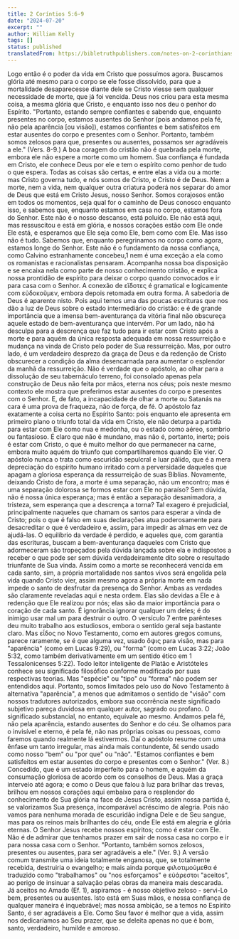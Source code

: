 ```yaml
---
title: 2 Coríntios 5:6-9
date: "2024-07-20"
excerpt: ""
author: William Kelly
tags: []
status: published
translatedFrom: https://bibletruthpublishers.com/notes-on-2-corinthians-5-6-9/william-kelly-wk/w-kelly/lac143201-lub-16163-5
---
```


Logo então é o poder da vida em Cristo que possuímos agora. Buscamos
glória até mesmo para o corpo se ele fosse dissolvido, para que a
mortalidade desaparecesse diante dele se Cristo viesse sem qualquer
necessidade de morte, que já foi vencida. Deus nos criou para esta mesma
coisa, a mesma glória que Cristo, e enquanto isso nos deu o penhor do
Espírito. \"Portanto, estando sempre confiantes e sabendo que, enquanto
presentes no corpo, estamos ausentes do Senhor (pois andamos pela fé,
não pela aparência \[ou visão\]), estamos confiantes e bem satisfeitos
em estar ausentes do corpo e presentes com o Senhor. Portanto, também
somos zelosos para que, presentes ou ausentes, possamos ser agradáveis a
ele.\" (Vers. 8-9.) A boa coragem do cristão não é quebrada pela morte,
embora ele não espere a morte como um homem. Sua confiança é fundada em
Cristo, ele conhece Deus por ele e tem o espírito como penhor de tudo o
que espera. Todas as coisas são certas, e entre elas a vida ou a morte:
mas Cristo governa tudo, e nós somos de Cristo, e Cristo é de Deus. Nem
a morte, nem a vida, nem qualquer outra criatura poderá nos separar do
amor de Deus que está em Cristo Jesus, nosso Senhor. Somos corajosos
então em todos os momentos, seja qual for o caminho de Deus conosco
enquanto isso, e sabemos que, enquanto estamos em casa no corpo, estamos
fora do Senhor. Este não é o nosso descanso, está poluído. Ele não está
aqui, mas ressuscitou e está em glória, e nossos corações estão com Ele
onde Ele está, e esperamos que Ele seja como Ele, bem como com Ele. Mas
isso não é tudo. Sabemos que, enquanto peregrinamos no corpo como agora,
estamos longe do Senhor. Este não é o fundamento da nossa confiança,
como Calvino estranhamente concebeu,1 nem é uma exceção a ela como os
romanistas e racionalistas pensaram. Acompanha nossa boa disposição e se
encaixa nela como parte de nosso conhecimento cristão, e explica nossa
prontidão de espírito para deixar o corpo quando convocados e ir para
casa com o Senhor. A conexão de εἴδοτες é gramatical e logicamente com
εὐδοκοῦμεν, embora depois retomada em outra forma. A sabedoria de Deus é
aparente nisto. Pois aqui temos uma das poucas escrituras que nos dão a
luz de Deus sobre o estado intermediário do cristão: e é de grande
importância que a imensa bem-aventurança da vitória final não obscureça
aquele estado de bem-aventurança que intervém. Por um lado, não há
desculpa para a descrença que faz tudo para ir estar com Cristo após a
morte e para aquém da única resposta adequada em nossa ressurreição e
mudança na vinda de Cristo pelo poder de Sua ressurreição. Mas, por
outro lado, é um verdadeiro desprezo da graça de Deus e da redenção de
Cristo obscurecer a condição da alma desencarnada para aumentar o
esplendor da manhã da ressurreição. Não é verdade que o apóstolo, ao
olhar para a dissolução de seu tabernáculo terreno, foi consolado apenas
pela construção de Deus não feita por mãos, eterna nos céus; pois neste
mesmo contexto ele mostra que preferimos estar ausentes do corpo e
presentes com o Senhor. E, de fato, a incapacidade de olhar a morte ou
Satanás na cara é uma prova de fraqueza, não de força, de fé. O apóstolo
faz exatamente a coisa certa no Espírito Santo: pois enquanto ele
apresenta em primeiro plano o triunfo total da vida em Cristo, ele não
deturpa a partida para estar com Ele como nua e medonha, ou o estado
como aéreo, sombrio ou fantasioso. É claro que não é mundano, mas não é,
portanto, inerte; pois é estar com Cristo, o que é muito melhor do que
permanecer na carne, embora muito aquém do triunfo que compartilharemos
quando Ele vier. O apóstolo nunca o trata como escuridão sepulcral e
luar pálido, que é a mera depreciação do espírito humano irritado com a
perversidade daqueles que apagam a gloriosa esperança da ressurreição de
suas Bíblias. Novamente, deixando Cristo de fora, a morte é uma
separação, não um encontro; mas é uma separação dolorosa se formos estar
com Ele no paraíso? Sem dúvida, não é nossa única esperança; mas é então
a separação desanimadora, a tristeza, sem esperança que a descrença a
torna? Tal exagero é prejudicial, principalmente naqueles que chamam os
santos para esperar a vinda de Cristo; pois o que é falso em suas
declarações atua poderosamente para desacreditar o que é verdadeiro e,
assim, para impedir as almas em vez de ajudá-las. O equilíbrio da
verdade é perdido, e aqueles que, com garantia das escrituras, buscam a
bem-aventurança daqueles com Cristo que adormeceram são tropeçados pela
dúvida lançada sobre ela e indispostos a receber o que pode ser sem
dúvida verdadeiramente dito sobre o resultado triunfante de Sua vinda.
Assim como a morte se reconhecerá vencida em cada santo, sim, a própria
mortalidade nos santos vivos será engolida pela vida quando Cristo vier,
assim mesmo agora a própria morte em nada impede o santo de desfrutar da
presença do Senhor. Ambas as verdades são claramente reveladas aqui e
nesta ordem. Elas são devidas a Ele e à redenção que Ele realizou por
nós; elas são da maior importância para o coração de cada santo. É
ignorância ignorar qualquer um deles; é do inimigo usar mal um para
destruir o outro. O versículo 7 entre parênteses deu muito trabalho aos
estudiosos, embora o sentido geral seja bastante claro. Mas εἶδος no
Novo Testamento, como em autores gregos comuns, parece raramente, se é
que alguma vez, usado ὄψις para visão, mas para \"aparência\" (como em
Lucas 9:29), ou \"forma\" (como em Lucas 3:22; João 5:32, como também
derivativamente em um sentido ético em 1 Tessalonicenses 5:22). Todo
leitor inteligente de Platão e Aristóteles conhece seu significado
filosófico conforme modificado por suas respectivas teorias. Mas
\"espécie\" ou \"tipo\" ou \"forma\" não podem ser entendidos aqui.
Portanto, somos limitados pelo uso do Novo Testamento à alternativa
\"aparência\", a menos que admitamos o sentido de \"visão\" com nossos
tradutores autorizados, embora sua ocorrência neste significado
subjetivo pareça duvidosa em qualquer autor, sagrado ou profano. O
significado substancial, no entanto, equivale ao mesmo. Andamos pela fé,
não pela aparência, estando ausentes do Senhor e do céu. Se olhamos para
o invisível e eterno, é pela fé, não nas próprias coisas ou pessoas,
como faremos quando realmente lá estivermos. Daí o apóstolo resume com
uma ênfase um tanto irregular, mas ainda mais contundente, δέ sendo
usado como nosso \"bem\" ou \"por que\" ou \"não\". \"Estamos confiantes
e bem satisfeitos em estar ausentes do corpo e presentes com o Senhor.\"
(Ver. 8.) Concedido, que é um estado imperfeito para o homem, e aquém da
consumação gloriosa de acordo com os conselhos de Deus. Mas a graça
interveio até agora; e como o Deus que falou à luz para brilhar das
trevas, brilhou em nossos corações aqui embaixo para o resplendor do
conhecimento de Sua glória na face de Jesus Cristo, assim nossa partida
é, se valorizamos Sua presença, incomparável acréscimo de alegria. Pois
não vamos para nenhuma morada de escuridão indigna Dele e de Seu sangue,
mas para os reinos mais brilhantes do céu, onde Ele está em alegria e
glória eternas. O Senhor Jesus recebe nossos espíritos; como é estar com
Ele. Não é de admirar que tenhamos prazer em sair de nossa casa no corpo
e ir para nossa casa com o Senhor. \"Portanto, também somos zelosos,
presentes ou ausentes, para ser agradáveis a ele.\" (Ver. 9.) A versão
comum transmite uma ideia totalmente enganosa, que, se totalmente
recebida, destruiria o evangelho; e mais ainda porque φιλοτιμοὑμεθα é
traduzido como \"trabalhamos\" ou \"nos esforçamos\" e εὐάρεστοι
\"aceitos\", ao perigo de insinuar a salvação pelas obras da maneira
mais descarada. Já aceitos no Amado (Ef. 1), aspiramos - é nosso
objetivo zeloso - servi-Lo bem, presentes ou ausentes. Isto está em Suas
mãos, e nossa confiança de qualquer maneira é inquebrável; mas nossa
ambição, se a temos no Espírito Santo, é ser agradáveis a Ele. Como Seu
favor é melhor que a vida, assim nos dedicaríamos ao Seu prazer, que se
deleita apenas no que é bom, santo, verdadeiro, humilde e amoroso.
